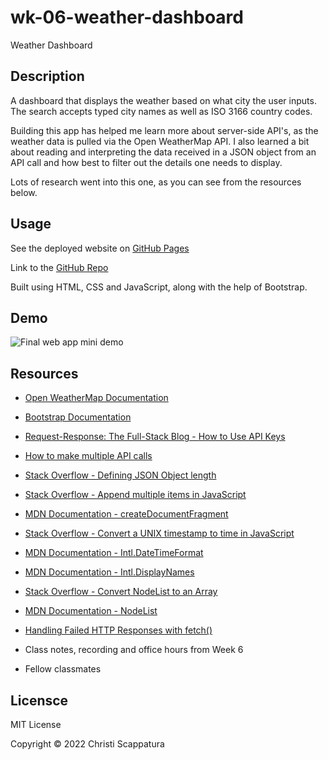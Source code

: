 # wk-06-weather-dashboard
Weather Dashboard 

## Description

A dashboard that displays the weather based on what city the user inputs. The search accepts typed city names as well as ISO 3166 country codes.

Building this app has helped me learn more about server-side API's, as the weather data is pulled via the Open WeatherMap API. I also learned a bit about reading and interpreting the data received in a JSON object from an API call and how best to filter out the details one needs to display.

Lots of research went into this one, as you can see from the resources below.


## Usage

See the deployed website on [GitHub Pages](https://jazzberriess.github.io/wk-06-weather-dashboard/)

Link to the [GitHub Repo](https://github.com/jazzberriess/wk-06-weather-dashboard)

Built using HTML, CSS and JavaScript, along with the help of Bootstrap.

## Demo

![Final web app mini demo](./assets/images/Weather%20Dashboard.gif)

## Resources

* [Open WeatherMap Documentation](https://openweathermap.org/api/one-call-api)

* [Bootstrap Documentation](https://getbootstrap.com/docs/5.1/getting-started/introduction/)

* [Request-Response: The Full-Stack Blog - How to Use API Keys](https://coding-boot-camp.github.io/full-stack/apis/how-to-use-api-keys)

* [How to make multiple API calls](https://gomakethings.com/how-to-use-the-fetch-method-to-make-multiple-api-calls-with-vanilla-javascript/)

* [Stack Overflow - Defining JSON Object length](https://stackoverflow.com/questions/19032954/why-is-jsonobject-length-undefined)

* [Stack Overflow - Append multiple items in JavaScript](https://stackoverflow.com/questions/36798005/append-multiple-items-in-javascript)

* [MDN Documentation - createDocumentFragment](https://developer.mozilla.org/en-US/docs/Web/API/Document/createDocumentFragment)

* [Stack Overflow - Convert a UNIX timestamp to time in JavaScript](https://stackoverflow.com/questions/847185/convert-a-unix-timestamp-to-time-in-javascript)

* [MDN Documentation - Intl.DateTimeFormat](https://developer.mozilla.org/en-US/docs/Web/JavaScript/Reference/Global_Objects/Intl/DateTimeFormat#using_options)

* [MDN Documentation - Intl.DisplayNames](https://developer.mozilla.org/en-US/docs/Web/JavaScript/Reference/Global_Objects/Intl/DisplayNames)

* [Stack Overflow - Convert NodeList to an Array](https://stackoverflow.com/questions/44641918/converting-nodelist-to-array-and-appending-new-class-to-each-node)

* [MDN Documentation - NodeList](https://developer.mozilla.org/en-US/docs/Web/API/NodeList)

* [Handling Failed HTTP Responses with fetch()](https://www.tjvantoll.com/2015/09/13/fetch-and-errors/)

* Class notes, recording and office hours from Week 6

* Fellow classmates


## Licensce 

MIT License

Copyright © 2022 Christi Scappatura